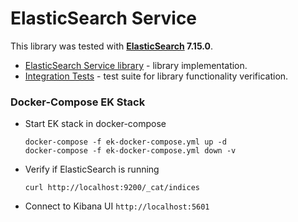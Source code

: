 # ElasticSearch Service
This library was tested with __[ElasticSearch](https://www.elastic.co/downloads/elasticsearch) 7.15.0__.

* [ElasticSearch Service library](elasticsearch-service) - library implementation.
* [Integration Tests](elasticsearch-tests) - test suite for library functionality verification.

### Docker-Compose EK Stack
* Start EK stack in docker-compose
  ```
  docker-compose -f ek-docker-compose.yml up -d
  docker-compose -f ek-docker-compose.yml down -v
  ```
* Verify if ElasticSearch is running
  ```
  curl http://localhost:9200/_cat/indices
  ```
* Connect to Kibana UI ``http://localhost:5601``
 